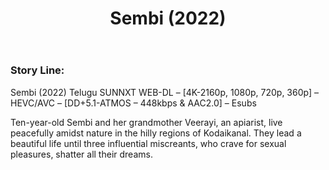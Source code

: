 ﻿---
layout: multi-post
title:  "Sembi (2022)"
categories: [ Telugu ]
tags: [Kovai Sarala, Mullai Arasi, Gnanasambandam Gurunathan]
qua: HD
image: assets/images/Sembi.jpg
description: "Sembi (2022) Telugu SUNNXT WEB-DL – [4K-2160p, 1080p, 720p, 360p] – HEVC/AVC – [DD+5.1-ATMOS – 448kbps & AAC2.0] – Esubs"
trailer: https://www.youtube.com/watch?v=qomnabzRCms
480p: https://demo.thopdbapp.workers.dev/?go=https://archive.dltelegram.workers.dev/88471
720p: https://demo.thopdbapp.workers.dev/?go=https://archive.dltelegram.workers.dev/88472
1080p: https://demo.thopdbapp.workers.dev/?go=https://archive.dltelegram.workers.dev/88472
dw480p: https://2reel.thopdb.com/tg?id=88471
dw720p: https://2reel.thopdb.com/tg?id=88472
dw1080p: https://2reel.thopdb.com/tg?id=88472
dir:  Ram Ganapathi
featured: true
---

### Story Line:
Sembi (2022) Telugu SUNNXT WEB-DL – [4K-2160p, 1080p, 720p, 360p] – HEVC/AVC – [DD+5.1-ATMOS – 448kbps & AAC2.0] – Esubs

Ten-year-old Sembi and her grandmother Veerayi, an apiarist, live peacefully amidst nature in the hilly regions of Kodaikanal. They lead a beautiful life until three influential miscreants, who crave for sexual pleasures, shatter all their dreams.


